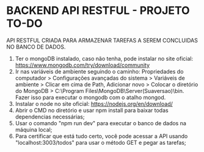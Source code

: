 # BACKEND API RESTFUL - PROJETO TO-DO
API RESTFUL CRIADA PARA ARMAZENAR TAREFAS A SEREM CONCLUIDAS NO BANCO DE DADOS.

1) Ter o mongoDB instalado, caso não tenha, pode instalar no site oficial: https://www.mongodb.com/try/download/community
2) Ir nas variáveis de ambiente seguindo o caminho: Propriedades do computador > Configurações avançadas do sistema > Variáveis de ambiente > Clicar em cima de Path, Adicionar novo > Colocar o diretório do MongoDB > C:\Program Files\MongoDB\Server\(Suaversao)\bin. Fazer isso para executar o mongodb com o atalho mongod.
3) Instalar o node no site oficial: https://nodejs.org/en/download/
4) Abrir o CMD no diretório e usar npm install para baixar todas dependencias necessárias;
6) Usar o comando "npm run dev" para executar o banco de dados na máquina local;
7) Para certificar que está tudo certo, você pode acessar a API usando "localhost:3003/todos" para usar o método GET e pegar as tarefas;
